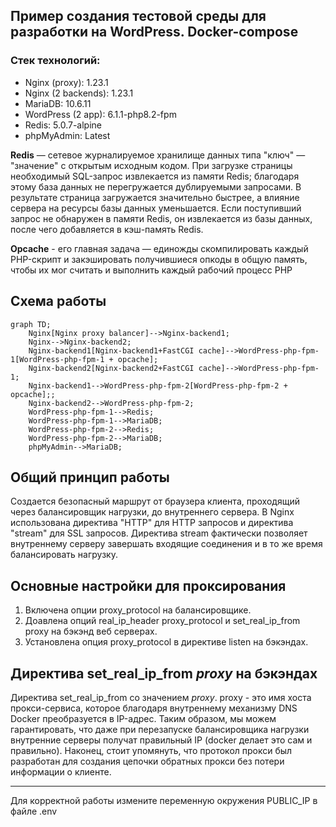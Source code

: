 
## Пример создания тестовой среды для разработки на WordPress. Docker-compose

### Стек технологий:
* Nginx (proxy): 1.23.1
* Nginx (2 backends): 1.23.1
* MariaDB: 10.6.11
* WordPress (2 app): 6.1.1-php8.2-fpm
* Redis: 5.0.7-alpine
* phpMyAdmin: Latest

**Redis** — сетевое журналируемое хранилище данных типа "ключ" — "значение" с открытым исходным кодом.
При загрузке страницы необходимый SQL-запрос извлекается из памяти Redis; благодаря этому база данных не 
перегружается дублируемыми запросами. В результате страница загружается значительно быстрее, а влияние
сервера на ресурсы базы данных уменьшается. Если поступивший запрос не обнаружен в памяти Redis,
он извлекается из базы данных, после чего добавляется в кэш-память Redis.

**Opcache** - его главная задача — единожды скомпилировать каждый PHP-скрипт 
и закэшировать получившиеся опкоды в общую память, чтобы их мог считать и
выполнить каждый рабочий процесс PHP

## Схема работы
```mermaid
graph TD;
    Nginx[Nginx proxy balancer]-->Nginx-backend1;
    Nginx-->Nginx-backend2;
    Nginx-backend1[Nginx-backend1+FastCGI cache]-->WordPress-php-fpm-1[WordPress-php-fpm-1 + opcache];
    Nginx-backend2[Nginx-backend2+FastCGI cache]-->WordPress-php-fpm-1;
    Nginx-backend1-->WordPress-php-fpm-2[WordPress-php-fpm-2 + opcache];;
    Nginx-backend2-->WordPress-php-fpm-2;
    WordPress-php-fpm-1-->Redis;    
    WordPress-php-fpm-1-->MariaDB;
    WordPress-php-fpm-2-->Redis;    
    WordPress-php-fpm-2-->MariaDB;
    phpMyAdmin-->MariaDB;
```

## Общий принцип работы
Создается безопасный маршрут от браузера клиента, проходящий через балансировщик нагрузки, до внутреннего сервера. В Nginx использована директива "HTTP" для HTTP запросов и директива "stream" для SSL запросов. Директива stream фактически позволяет внутреннему серверу завершать входящие соединения и в то же время балансировать нагрузку.

## Основные настройки для проксирования 
1. Включена опции proxy_protocol на балансировщике.
2. Доавлена опций real_ip_header proxy_protocol и set_real_ip_from proxy на бэкэнд веб серверах.
3. Установлена опция proxy_protocol в директиве listen на бэкэндах.

## Директива set_real_ip_from *proxy* на бэкэндах
 Директива set_real_ip_from со значением *proxy*. proxy - это имя хоста прокси-сервиса, которое благодаря внутреннему механизму DNS Docker преобразуется в IP-адрес. Таким образом, мы можем гарантировать, что даже при перезапуске балансировщика нагрузки внутренние серверы получат правильный IP (docker делает это сам и правильно). Наконец, стоит упомянуть, что протокол прокси был разработан для создания цепочки обратных прокси без потери информации о клиенте.


---
Для корректной работы измените переменную окружения PUBLIC_IP в файле .env



